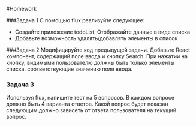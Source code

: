 #Homework 

###Задача 1 
С помощью flux реализуйте следующее: 
* Создайте приложение todoList. Отображайте данные в виде списка 
* Добавьте возможность удалять/добавлять элементы в список 

###Задача 2 
Модифицируйте код предыдущей задачи. Добавьте React компонент, содержащий поле ввода и кнопку Search.
При нажатии на кнопку,  видимыми пользователю должны быть только элементы списка. соответствующие значению поля ввода.

### Задача 3 
Используя flux, напишите тест на 5 вопросов. В каждом вопросе должно быть 4 варианта ответов.
Какой вопрос будет показан следующим должно зависеть от ответа пользователя на текущий вопрос.
